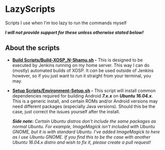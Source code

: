 # LazyScripts
Scripts I use when I'm too lazy to run the commands myself

***I will not provide support for these unless otherwise stated below!***

## About the scripts
* **[Build Scripts/Build-XOSP_N-Shamu.sh](https://github.com/DuckBread/LazyScripts/blob/master/Build%20Scripts/Build-XOSP_N-Shamu.sh) -** This is designed to be executed by Jenkins running on my home server. This way I can do (mostly) automated builds of XOSP. It *can* be used outside of Jenkins however, so if you just want to run it straight from your terminal, you may.
* **[Setup Scripts/Environment-Setup.sh](https://github.com/DuckBread/LazyScripts/blob/master/Setup%20Scripts/Environment-Setup.sh) -** This script will install common dependencies required for building Android ***7.x.x*** on ***Ubuntu 16.04.x***. This is a generic install, and certain ROMs and/or Android versions may need different packages (especially Java versions). Should this be the case, just correct the issues yourself after the install.

  ***Side note:*** *Certain Ubuntu distros don't include the same packages as normal Ubuntu. For example, ImageMagick isn't included with Ubuntu GNOME, but it is with standard Ubuntu. I've added ImageMagick to here as I use Ubuntu GNOME. If you find this to be the case with another Ubuntu 16.04.x distro and wish to fix it, please create a pull request!*

